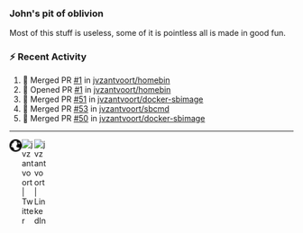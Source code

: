 ### John's pit of oblivion

Most of this stuff is useless, some of it is pointless all is made in good fun.

### :zap: Recent Activity

<!--START_SECTION:activity-->
1. 🎉 Merged PR [#1](https://github.com/jvzantvoort/homebin/pull/1) in [jvzantvoort/homebin](https://github.com/jvzantvoort/homebin)
2. 💪 Opened PR [#1](https://github.com/jvzantvoort/homebin/pull/1) in [jvzantvoort/homebin](https://github.com/jvzantvoort/homebin)
3. 🎉 Merged PR [#51](https://github.com/jvzantvoort/docker-sbimage/pull/51) in [jvzantvoort/docker-sbimage](https://github.com/jvzantvoort/docker-sbimage)
4. 🎉 Merged PR [#53](https://github.com/jvzantvoort/sbcmd/pull/53) in [jvzantvoort/sbcmd](https://github.com/jvzantvoort/sbcmd)
5. 🎉 Merged PR [#50](https://github.com/jvzantvoort/docker-sbimage/pull/50) in [jvzantvoort/docker-sbimage](https://github.com/jvzantvoort/docker-sbimage)
<!--END_SECTION:activity-->

---

[<img align="left" alt="jvzantvoort.org" width="22px" src="https://raw.githubusercontent.com/iconic/open-iconic/master/svg/globe.svg" />][website]
[<img align="left" alt="jvzantvoort | Twitter" width="22px" src="https://cdn.jsdelivr.net/npm/simple-icons@v3/icons/twitter.svg" />][twitter]
[<img align="left" alt="jvzantvoort | LinkedIn" width="22px" src="https://cdn.jsdelivr.net/npm/simple-icons@v3/icons/linkedin.svg" />][linkedin]


[website]: https://vanzantvoort.org/
[twitter]: https://twitter.com/jvanzantvoort
[linkedin]: https://www.linkedin.com/in/johnvanzantvoort/
